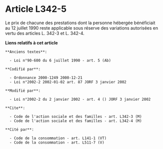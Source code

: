 # Article L342-5

Le prix de chacune des prestations dont la personne hébergée bénéficiait au 12 juillet 1990 reste applicable sous réserve des
variations autorisées en vertu des articles L. 342-3 et L. 342-4.

**Liens relatifs à cet article**

	**Anciens textes**:

	  - Loi n°90-600 du 6 juillet 1990 - art. 5 (Ab)

	**Codifié par**:

	  - Ordonnance 2000-1249 2000-12-21
	  - Loi n°2002-2 2002-01-02 art. 87 JORF 3 janvier 2002

	**Modifié par**:

	  - Loi n°2002-2 du 2 janvier 2002 - art. 4 () JORF 3 janvier 2002

	**Cite**:

	  - Code de l'action sociale et des familles - art. L342-3 (M)
	  - Code de l'action sociale et des familles - art. L342-4 (M)

	**Cité par**:

	  - Code de la consommation - art. L141-1 (VT)
	  - Code de la consommation - art. L511-7 (V)

